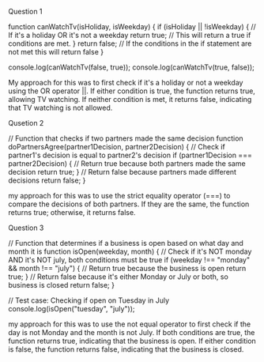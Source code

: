Question 1


function canWatchTv(isHoliday, isWeekday) {
 if (isHoliday || !isWeekday) {       // If it's a holiday OR it's not a weekday
    return true;   // This will return a true if conditions are met.
  }
  return false;    // If the conditions in the if statement are not met this will return false
} 

console.log(canWatchTv(false, true));
console.log(canWatchTv(true, false));

My approach for this was to first check if it's a holiday or not a weekday using the OR operator ||. If either condition is true, the function returns true, allowing TV watching. If neither condition is met, it returns false, indicating that TV watching is not allowed.


Qusetion 2

// Function that checks if two partners made the same decision
function doPartnersAgree(partner1Decision, partner2Decision) {
  // Check if partner1's decision is equal to partner2's decision
  if (partner1Decision === partner2Decision) {
    // Return true because both partners made the same decision
    return true;
  }
  // Return false because partners made different decisions
  return false;
}

my approach for this was to use the strict equality operator (===) to compare the decisions of both partners. If they are the same, the function returns true; otherwise, it returns false.

Question 3

// Function that determines if a business is open based on what day and month it is
function isOpen(weekday, month) {
  // Check if it's NOT monday AND it's NOT july, both conditions must be true
  if (weekday !== "monday" && month !== "july") {
    // Return true because the business is open
    return true;
  }
  // Return false because it's either Monday or July or both, so business is closed
  return false;
}

// Test case: Checking if open on Tuesday in July
console.log(isOpen("tuesday", "july"));

my approach for this was to use the not equal operator to first check if the day is not Monday and the month is not July. If both conditions are true, the function returns true, indicating that the business is open. If either condition is false, the function returns false, indicating that the business is closed.